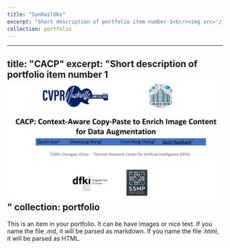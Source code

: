 ```yaml
---
title: "SynRailObs"
excerpt: "Short description of portfolio item number 1<br/><img src='/images/synrailobs-1.png'>"
collection: portfolio
---
```


---
title: "CACP"
excerpt: "Short description of portfolio item number 1<br/><img src='/images/cacp.png'>"
collection: portfolio
---
This is an item in your portfolio. It can be have images or nice text. If you name the file .md, it will be parsed as markdown. If you name the file .html, it will be parsed as HTML. 
